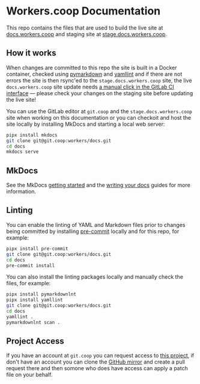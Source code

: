 Workers.coop Documentation
==========================

This repo contains the files that are used to build the live site at
[docs.workers.coop](https://docs.workers.coop/) and staging site at
[stage.docs.workers.coop](https://stage.docs.workers.coop/).

How it works
------------

When changes are committed to this repo the site is built in a Docker
container, checked using
[pymarkdown](https://github.com/jackdewinter/pymarkdown) and
[yamllint](https://github.com/adrienverge/yamllint) and if there are not errors
the site is then rsync'ed to the `stage.docs.workers.coop` site, the live
`docs.workers.coop` site update needs [a manual click in the GitLab CI
interface](https://git.coop/workers/docs/-/pipelines) &mdash; please check your
changes on the staging site before updating the live site!

You can use the GitLab editor at `git.coop` and the `stage.docs.workers.coop`
site when working on this documentation or you can checkoit and host the site
locally by installing MkDocs and starting a local web server:

```bash
pipx install mkdocs
git clone git@git.coop:workers/docs.git
cd docs
mkdocs serve
```

MkDocs
------

See the MkDocs [getting started](https://www.mkdocs.org/getting-started/) and
the [writing your docs](https://www.mkdocs.org/user-guide/writing-your-docs/)
guides for more information.

Linting
-------

You can enable the linting of YAML and Markdown files prior to changes being
committed by installing [pre-commit](https://pre-commit.com/) locally and for
this repo, for example:

```bash
pipx install pre-commit
git clone git@git.coop:workers/docs.git
cd docs
pre-commit install
```

You can also install the linting packages locally and manually check the files,
for example:

```bash
pipx install pymarkdownlnt
pipx install yamllint
git clone git@git.coop:workers/docs.git
cd docs
yamllint .
pymarkdownlnt scan .
```

Project Access
--------------

If you have an account at `git.coop` you can request access to [this
project](https://git.coop/workers/docs), if don't have an account you can clone
the [GitHub mirror](https://github.com/workers-coop/docs) and create a pull
request there and then somone who does have access can apply a patch file on
your behalf.
